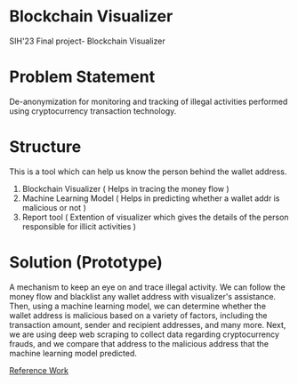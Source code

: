# Blockchain Visualizer
SIH'23 Final project- Blockchain Visualizer

# Problem Statement
De-anonymization for monitoring and tracking of illegal activities performed using cryptocurrency transaction technology.

# Structure
This is a tool which can help us know the person behind the wallet address.
1. Blockchain Visualizer ( Helps in tracing the money flow )
2. Machine Learning Model ( Helps in predicting whether a wallet addr is malicious or not )
3. Report tool ( Extention of visualizer which gives the details of the person responsible for illicit activities )


# Solution (Prototype)
A mechanism to keep an eye on and trace illegal activity. We can follow the money flow and blacklist any wallet address with visualizer's assistance. Then, using a machine learning model, we can determine whether the wallet address is malicious based on a variety of factors, including the transaction amount, sender and recipient addresses, and many more.
Next, we are using deep web scraping to collect data regarding cryptocurrency frauds, and we compare that address to the malicious address that the machine learning model predicted. 

[Reference Work](https://dhananjay-senday-jsr.notion.site/dhananjay-senday-jsr/PS-Analysis-3a98b3aabf8e4963a812f19c5c7a5635)




